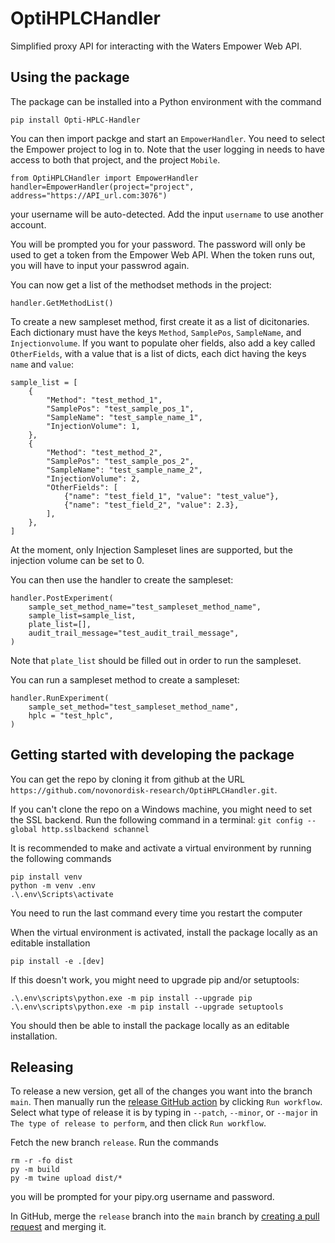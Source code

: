 # OptiHPLCHandler

Simplified proxy API for interacting with the Waters Empower Web API.

## Using the package

The package can be installed into a Python environment with the command

```
pip install Opti-HPLC-Handler
```

You can then import packge and start an `EmpowerHandler`. You need to select the Empower
project to log in to. Note that the user logging in needs to have access to both that
project, and the project `Mobile`.

```
from OptiHPLCHandler import EmpowerHandler
handler=EmpowerHandler(project="project", address="https://API_url.com:3076")
```

your username will be auto-detected. Add the input `username` to use another account.

You will be prompted you for your password. The password will only be used to get a
token from the Empower Web API. When the token runs out, you will have to input your
passwrod again.

You can now get a list of the methodset methods in the project:

```
handler.GetMethodList()
```

To create a new sampleset method, first create it as a list of dicitonaries. Each
dictionary must have the keys `Method`, `SamplePos`, `SampleName`, and
`Injectionvolume`. If you want to populate oher fields, also add a key called
`OtherFields`, with a value that is a list of dicts, each dict having the keys `name`
and `value`:

```
sample_list = [
    {
        "Method": "test_method_1",
        "SamplePos": "test_sample_pos_1",
        "SampleName": "test_sample_name_1",
        "InjectionVolume": 1,
    },
    {
        "Method": "test_method_2",
        "SamplePos": "test_sample_pos_2",
        "SampleName": "test_sample_name_2",
        "InjectionVolume": 2,
        "OtherFields": [
            {"name": "test_field_1", "value": "test_value"},
            {"name": "test_field_2", "value": 2.3},
        ],
    },
]
```

At the moment, only Injection Sampleset lines are supported, but the injection volume
can be set to 0.

You can then use the handler to create the sampleset:

```
handler.PostExperiment(
    sample_set_method_name="test_sampleset_method_name",
    sample_list=sample_list,
    plate_list=[],
    audit_trail_message="test_audit_trail_message",
)
```

Note that `plate_list` should be filled out in order to run the sampleset.

You can run a sampleset method to create a sampleset:

```
handler.RunExperiment(
    sample_set_method="test_sampleset_method_name",
    hplc = "test_hplc",
)
```

## Getting started with developing the package

You can get the repo by cloning it from github at the URL
`https://github.com/novonordisk-research/OptiHPLCHandler.git`.

If you can't clone the repo on a Windows machine, you might need to set the SSL backend.
Run the following command in a terminal:
`git config --global http.sslbackend schannel`

It is recommended to make and activate a virtual environment by running the following
commands

```
pip install venv
python -m venv .env
.\.env\Scripts\activate
```

You need to run the last command every time you restart the computer

When the virtual environment is activated, install the package locally as an editable
installation

```
pip install -e .[dev]
```

If this doesn't work, you might need to upgrade pip and/or setuptools:

```
.\.env\scripts\python.exe -m pip install --upgrade pip
.\.env\scripts\python.exe -m pip install --upgrade setuptools
```

You should then be able to install the package locally as an editable installation.

## Releasing

To release a new version, get all of the changes you want into the branch `main`.
Then manually run the
[release GitHub action](https://github.com/novonordisk-research/OptiHPLCHandler/actions/workflows/release.yml)
by clicking `Run workflow`. Select what type of release it is by typing in `--patch`, `--minor`, or `--major` in `The type of release to perform`, and then click `Run workflow`.

Fetch the new branch `release`. Run the commands

```
rm -r -fo dist
py -m build
py -m twine upload dist/*
```

you will be prompted for your pipy.org username and password.

In GitHub, merge the `release` branch into the `main` branch by
[creating a pull request](https://github.com/novonordisk-research/OptiHPLCHandler/compare/main...release)
and merging it.
